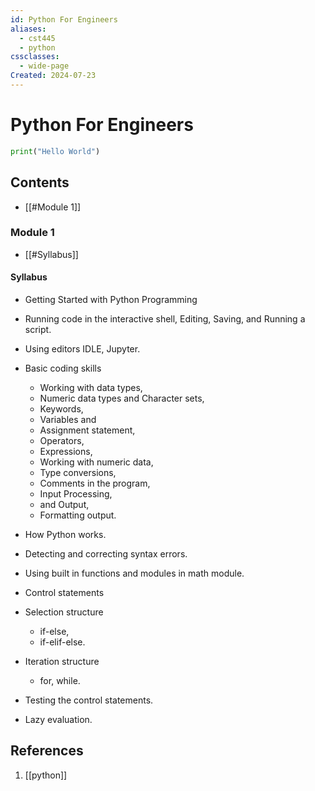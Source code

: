 ```yaml
---
id: Python For Engineers
aliases:
  - cst445
  - python
cssclasses:
  - wide-page
Created: 2024-07-23
---
```

# Python For Engineers

```python
print("Hello World")
```

## Contents
- [[#Module 1]]
### Module 1
- [[#Syllabus]]
#### Syllabus

- Getting Started with Python Programming
- Running code in the interactive shell,
  Editing,
  Saving,
  and Running a script.
- Using editors 
  IDLE,
  Jupyter.
- Basic coding skills

  - Working with data types,
  - Numeric data types and Character sets,
  - Keywords,
  - Variables and
  - Assignment statement,
  - Operators,
  - Expressions,
  - Working with numeric data,
  - Type conversions,
  - Comments in the program,
  - Input Processing,
  - and Output,
  - Formatting output.

- How Python works.
- Detecting and correcting syntax errors.
- Using built in functions and modules in math module.
- Control statements
- Selection structure
  - if-else,
  - if-elif-else.
- Iteration structure
  - for, while.
- Testing the control statements.
- Lazy evaluation.


## References

1. [[python]]
